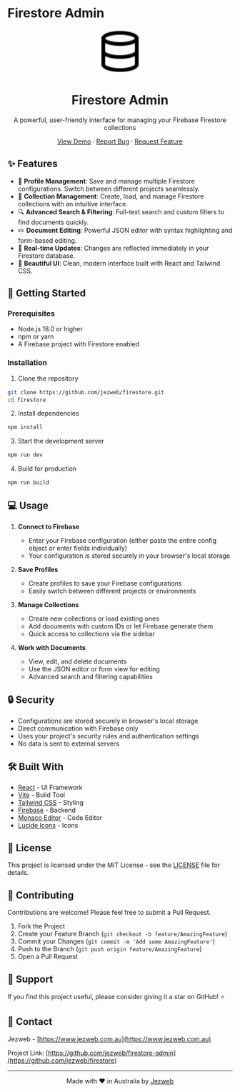 # Firestore Admin

<div align="center">
  <img src="https://raw.githubusercontent.com/lucide-icons/lucide/main/icons/database.svg" width="100" height="100" alt="Firestore Admin Logo" style="color: #4F46E5;">
  <h1>Firestore Admin</h1>
  <p>A powerful, user-friendly interface for managing your Firebase Firestore collections</p>
</div>

<div align="center">
  <a href="https://firestore.au">View Demo</a>
  ·
  <a href="https://github.com/jezweb/firestore/issues">Report Bug</a>
  ·
  <a href="https://github.com/jezweb/firestore/issues">Request Feature</a>
</div>

## ✨ Features

- 🔐 **Profile Management**: Save and manage multiple Firestore configurations. Switch between different projects seamlessly.
- 📁 **Collection Management**: Create, load, and manage Firestore collections with an intuitive interface.
- 🔍 **Advanced Search & Filtering**: Full-text search and custom filters to find documents quickly.
- ✏️ **Document Editing**: Powerful JSON editor with syntax highlighting and form-based editing.
- 🔄 **Real-time Updates**: Changes are reflected immediately in your Firestore database.
- 🎨 **Beautiful UI**: Clean, modern interface built with React and Tailwind CSS.

## 🚀 Getting Started

### Prerequisites

- Node.js 18.0 or higher
- npm or yarn
- A Firebase project with Firestore enabled

### Installation

1. Clone the repository
```bash
git clone https://github.com/jezweb/firestore.git
cd firestore
```

2. Install dependencies
```bash
npm install
```

3. Start the development server
```bash
npm run dev
```

4. Build for production
```bash
npm run build
```

## 💻 Usage

1. **Connect to Firebase**
   - Enter your Firebase configuration (either paste the entire config object or enter fields individually)
   - Your configuration is stored securely in your browser's local storage

2. **Save Profiles**
   - Create profiles to save your Firebase configurations
   - Easily switch between different projects or environments

3. **Manage Collections**
   - Create new collections or load existing ones
   - Add documents with custom IDs or let Firebase generate them
   - Quick access to collections via the sidebar

4. **Work with Documents**
   - View, edit, and delete documents
   - Use the JSON editor or form view for editing
   - Advanced search and filtering capabilities

## 🔒 Security

- Configurations are stored securely in browser's local storage
- Direct communication with Firebase only
- Uses your project's security rules and authentication settings
- No data is sent to external servers

## 🛠️ Built With

- [React](https://reactjs.org/) - UI Framework
- [Vite](https://vitejs.dev/) - Build Tool
- [Tailwind CSS](https://tailwindcss.com/) - Styling
- [Firebase](https://firebase.google.com/) - Backend
- [Monaco Editor](https://microsoft.github.io/monaco-editor/) - Code Editor
- [Lucide Icons](https://lucide.dev/) - Icons

## 📝 License

This project is licensed under the MIT License - see the [LICENSE](LICENSE) file for details.

## 👥 Contributing

Contributions are welcome! Please feel free to submit a Pull Request.

1. Fork the Project
2. Create your Feature Branch (`git checkout -b feature/AmazingFeature`)
3. Commit your Changes (`git commit -m 'Add some AmazingFeature'`)
4. Push to the Branch (`git push origin feature/AmazingFeature`)
5. Open a Pull Request

## 🌟 Support

If you find this project useful, please consider giving it a star on GitHub! ⭐

## 📧 Contact

Jezweb - [https://www.jezweb.com.au](https://www.jezweb.com.au)

Project Link: [https://github.com/jezweb/firestore-admin](https://github.com/jezweb/firestore)

---

<div align="center">
  Made with ❤️ in Australia by <a href="https://www.jezweb.com.au">Jezweb</a>
</div>
